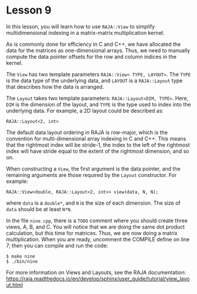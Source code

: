 # Lesson 9

In this lesson, you will learn how to use `RAJA::View` to simplify
multidimensional indexing in a matrix-matrix multiplication kernel.

As is commonly done for efficiency in C and C++, we have allocated the data for
the matrices as one-dimensional arrays. Thus, we need to manually compute the
data pointer offsets for the row and column indices in the kernel.

The `View` has two template parameters `RAJA::View< TYPE, LAYOUT>`. The `TYPE`
is the data type of the underlying data, and `LAYOUT` is a `RAJA::Layout` type that describes how the data is arranged.

The `Layout` takes two template parameters: `RAJA::Layout<DIM, TYPE>`. Here,
`DIM`  is the dimension of the layout, and `TYPE` is the type used to index into
the underlying data. For example, a 2D layout could be described as:

```
RAJA::Layout<2, int>
```

The default data layout ordering in RAJA is row-major, which is the convention
for multi-dimensional array indexing in C and C++. This means that the rightmost
index will be stride-1, the index to the left of the rightmost index will have
stride equal to the extent of the rightmost dimension, and so on.

When constructing a `View`, the first argument is the data pointer, and the
remaining arguments are those required by the `Layout` constructor. For example:

```
RAJA::View<double, RAJA::Layout<2, int>> view(data, N, N);
```

where `data` is a `double*`, and `N` is the size of each dimension. The size of
`data` should be at least `N*N`.

In the file `nine.cpp`, there is a `TODO` comment where you should create three
views, A, B, and C. You will notice that we are doing the same dot product 
calculation, but this time for matrices. Thus, we are now doing a matrix
multiplication. When you are ready, uncomment the COMPILE define on line 7;
then you can compile and run the code:

```
$ make nine
$ ./bin/nine
```

For more information on Views and Layouts, see the RAJA
documentation: https://raja.readthedocs.io/en/develop/sphinx/user_guide/tutorial/view_layout.html



